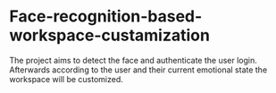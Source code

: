 # Face-recognition-based-workspace-custamization
The project aims to detect the face and authenticate the user login. Afterwards according to the user and their current emotional state the workspace will be customized.
